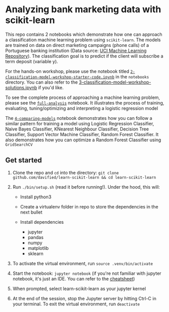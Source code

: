 # Analyzing bank marketing data with scikit-learn

This repo contains 2 notebooks which demonstrate how one can approach a classification machine learning problem using `scikit-learn`. The models are trained on data on direct marketing campaigns (phone calls) of a Portuguese banking institution (Data source: [UCI Machine Learning Repository](http://archive.ics.uci.edu/ml/datasets/Bank+Marketing)). The classification goal is to predict if the client will subscribe a term deposit (variable y).

For the hands-on workshop, please use the notebook titled  [`2-classification-model-workshop-starter-code.ipynb`](https://github.com/davified/learn-scikit-learn/blob/master/notebooks/2-classification-model-workshop-starter-code.ipynb) in the `notebooks` directory. You can also refer to the [3-classification-model-workshop-solutions.ipynb](https://github.com/davified/learn-scikit-learn/blob/master/notebooks/3-classification-model-workshop-solutions.ipynb) if you'd like.

To see the complete process of approaching a machine learning problem, please see the [`full-analysis`](https://github.com/davified/learn-scikit-learn/blob/master/notebooks/full-analysis.ipynb) notebook. It illustrates the process of training, evaluating, tuning/optimizing and interpreting a logistic regression model

The [`4-comparing-models`](https://github.com/davified/learn-scikit-learn/blob/master/notebooks/4-comparing-models.ipynb) notebook demonstrates how you can follow a similar pattern for training a model using Logistic Regression Classifier, Naive Bayes Classifier, KNearest Neighbour Classifier, Decision Tree Classifier, Support Vector Machine Classifier, Random Forest Classifier. It also demonstrates how you can optimize a Random Forest Classifier using `GridSearchCV`

## Get started

1. Clone the repo and `cd` into the directory: `git clone github.com/davified/learn-scikit-learn && cd learn-scikit-learn`

2. Run `./bin/setup.sh` (read it before running!). Under the hood, this will:

	- Install python3

	- Create a virtualenv folder in repo to store the dependencies in the next bullet

	- Install dependencies
		- jupyter
		- pandas
		- numpy
		- matplotlib
		- sklearn

3. To activate the virtual environment, run `source .venv/bin/activate`

4. Start the notebook: `jupyter notebook` (if you're not familiar with jupyter notebook, it's just an IDE. You can refer to the [cheatsheet](https://www.cheatography.com/weidadeyue/cheat-sheets/jupyter-notebook/))

5. When prompted, select learn-scikit-learn as your jupyter kernel

6. At the end of the session, stop the Jupyter server by hitting Ctrl-C in your terminal. To exit the virtual environment, run `deactivate`
